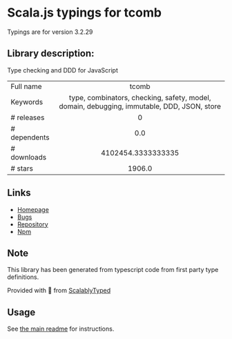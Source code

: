 
# Scala.js typings for tcomb

Typings are for version 3.2.29

## Library description:
Type checking and DDD for JavaScript

|                    |                 |
| ------------------ | :-------------: |
| Full name          | tcomb |
| Keywords           | type, combinators, checking, safety, model, domain, debugging, immutable, DDD, JSON, store |
| # releases         | 0 |
| # dependents       | 0.0 |
| # downloads        | 4102454.3333333335 |
| # stars            | 1906.0 |

## Links
- [Homepage](https://github.com/gcanti/tcomb)
- [Bugs](https://github.com/gcanti/tcomb/issues)
- [Repository](https://github.com/gcanti/tcomb)
- [Npm](https://www.npmjs.com/package/tcomb)
    


## Note
This library has been generated from typescript code from first party type definitions.

Provided with :purple_heart: from [ScalablyTyped](https://github.com/oyvindberg/ScalablyTyped)

## Usage
See [the main readme](../../readme.md) for instructions.


